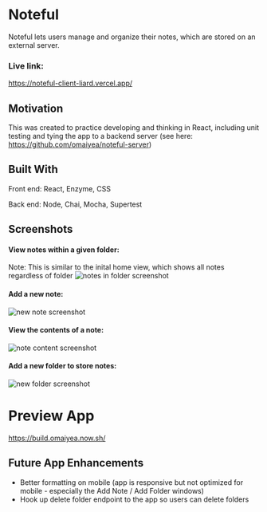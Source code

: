 # Noteful 
Noteful lets users manage and organize their notes, which are stored on an external server. 
### Live link:
https://noteful-client-liard.vercel.app/

## Motivation
This was created to practice developing and thinking in React, including unit testing and tying the app to a backend server (see here: https://github.com/omaiyea/noteful-server)

## Built With
Front end: React, Enzyme, CSS

Back end: Node, Chai, Mocha, Supertest

## Screenshots
#### View notes within a given folder:
Note: This is similar to the inital home view, which shows all notes regardless of folder
<img src="https://github.com/omaiyea/noteful/blob/master/screenshots/notes-view.png?raw=true" alt="notes in folder screenshot">

#### Add a new note:
<img src="https://github.com/omaiyea/noteful/blob/master/screenshots/add-note.png?raw=true" alt="new note screenshot">

#### View the contents of a note:
<img src="https://github.com/omaiyea/noteful/blob/master/screenshots/note-details.png?raw=true" alt="note content screenshot">

#### Add a new folder to store notes: 
<img src="https://github.com/omaiyea/noteful/blob/master/screenshots/add-folder.png?raw=true" alt="new folder screenshot">

# Preview App 
https://build.omaiyea.now.sh/

## Future App Enhancements
* Better formatting on mobile (app is responsive but not optimized for mobile - especially the Add Note / Add Folder windows)
* Hook up delete folder endpoint to the app so users can delete folders
